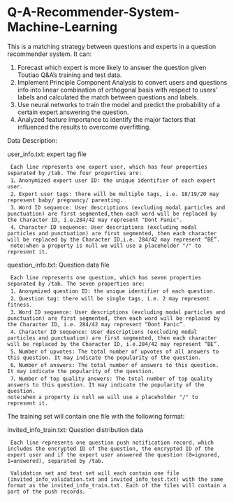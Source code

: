 # Q-A-Recommender-System-Machine-Learning
This is a matching strategy between questions and experts in a question recommender system. 
It can:
1. Forecast which expert is more likely to answer the question given Toutiao Q&A’s training and test data. 
2. Implement Principle Component Analysis to convert users and questions info into linear combination of orthogonal basis with respect to users’ labels and calculated the match between questions and labels. 
3. Use neural networks to train the model and predict the probability of a certain expert answering the question. 
4. Analyzed feature importance to identify the major factors that influenced the results to overcome overfitting.

Data Description:

user_info.txt: expert tag file

     Each line represents one expert user, which has four properties separated by /tab. The four properties are:
     1、Anonymized expert user ID: the unique identifier of each expert user.
     2、Expert user tags: there will be multiple tags, i.e. 18/19/20 may represent baby/ pregnancy/ parenting.
     3、Word ID sequence: User descriptions (excluding modal particles and punctuation) are first segmented,then each word will be replaced by the Character ID, i.e.284/42 may represent "Dont Panic".
     4、Character ID sequence: User descriptions (excluding modal particles and punctuation) are first segmented, then each character will be replaced by the Character ID,i.e. 284/42 may represent “BE”.
     note:when a property is null we will use a placeholder "/" to represent it.

question_info.txt: Question data file

     Each line represents one question, which has seven properties separated by /tab. The seven properties are:
     1、Anonymized question ID: the unique identifier of each question.
     2、Question tag: there will be single tags, i.e. 2 may represent fitness.
     3、Word ID sequence: User descriptions (excluding modal particles and punctuation) are first segmented, then each word will be replaced by the Character ID, i.e. 284/42 may represent “Dont Panic”.
     4、Character ID sequence: User descriptions (excluding modal particles and punctuation) are first segmented, then each character will be replaced by the Character ID, i.e.284/42 may represent “BE”.
     5、Number of upvotes: The total number of upvotes of all answers to this question. It may indicate the popularity of the question.
     6、Number of answers: The total number of answers to this question. It may indicate the popularity of the question.
     7、Number of top quality answers: The total number of top quality answers to this question. It may indicate the popularity of the question. 
    note:when a property is null we will use a placeholder "/" to represent it.
    
The training set will contain one file with the following format:

Invited_info_train.txt: Question distribution data

     Each line represents one question push notification record, which includes the encrypted ID of the question, the encrypted ID of the expert user and if the expert user answered the question (0=ignored, 1=answered), separated by /tab.

     Validation set and test set will each contain one file (invited_info_validation.txt and invited_info_test.txt) with the same format as the invited_info_train.txt. Each of the files will contain a part of the push records.
